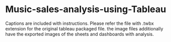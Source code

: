 # Music-sales-analysis-using-Tableau

Captions are included with instructions. Please refer the file with .twbx extension for the original tableau packaged file. the image files additionally have the exported images of the sheets and dashboards with analysis.
